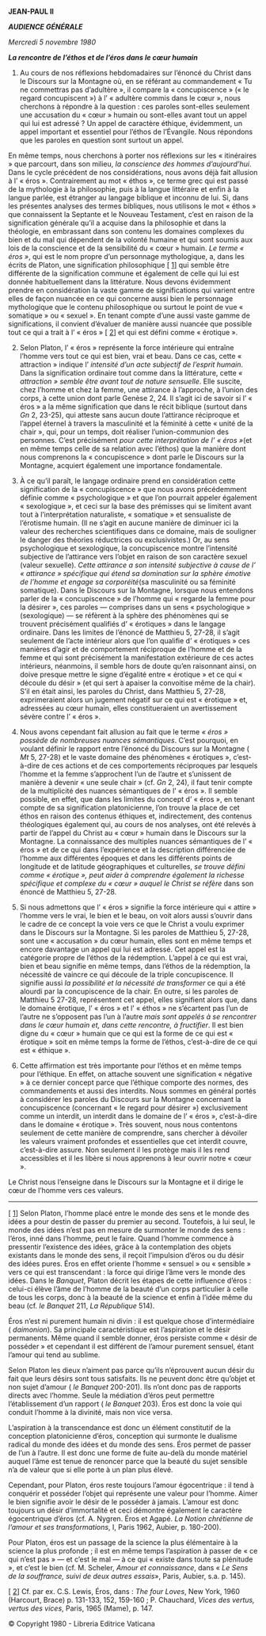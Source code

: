**JEAN-PAUL II**

***AUDIENCE GÉNÉRALE***

*Mercredi 5 novembre 1980*

***La rencontre de l’éthos et de l’éros dans le cœur humain***

1. Au cours de nos réflexions hebdomadaires sur l’énoncé du Christ dans le Discours sur la Montagne où, en se référant au commandement « Tu ne commettras pas d’adultère », il compare la « concupiscence » (« le regard concupiscent ») à l’ « adultère commis dans le cœur », nous cherchons à répondre à la question : ces paroles sont-elles seulement une accusation du « cœur » humain ou sont-elles avant tout un appel qui lui est adressé ? Un appel de caractère éthique, évidemment, un appel important et essentiel pour l’éthos de l’Évangile. Nous répondons que les paroles en question sont surtout un appel.

En même temps, nous cherchons à porter nos réflexions sur les « itinéraires » que parcourt, dans son milieu, *la conscience des hommes d’aujourd’hui*. Dans le cycle précédent de nos considérations, nous avons déjà fait allusion à l’ « éros ». Contrairement au mot « éthos », ce terme grec qui est passé de la mythologie à la philosophie, puis à la langue littéraire et enfin à la langue parlée, est étranger au langage biblique et inconnu de lui. Si, dans les présentes analyses des termes bibliques, nous utilisons le mot « éthos » que connaissent la Septante et le Nouveau Testament, c’est en raison de la signification générale qu’il a acquise dans la philosophie et dans la théologie, en embrassant dans son contenu les domaines complexes du bien et du mal qui dépendent de la volonté humaine et qui sont soumis aux lois de la conscience et de la sensibilité du « cœur » humain. *Le terme « éros »*, qui est le nom propre d’un personnage mythologique, a, dans les écrits de Platon, une signification philosophique [ [1](#_ftn1 "")] qui semble être différente de la signification commune et également de celle qui lui est donnée habituellement dans la littérature. Nous devons évidemment prendre en considération la vaste gamme de significations qui varient entre elles de façon nuancée en ce qui concerne aussi bien le personnage mythologique que le contenu philosophique ou surtout le point de vue « somatique » ou « sexuel ». En tenant compte d’une aussi vaste gamme de significations, il convient d’évaluer de manière aussi nuancée que possible tout ce qui a trait à l’ « éros » [ [2](#_ftn2 "")] et qui est défini comme « érotique ».

2. Selon Platon, l’ « éros » représente la force intérieure qui entraîne l’homme vers tout ce qui est bien, vrai et beau. Dans ce cas, cette « attraction » indique l’ *intensité d’un acte subjectif de l’esprit humain*. Dans la signification ordinaire tout comme dans la littérature, cette *« attraction » semble être avant tout de nature sensuelle*. Elle suscite, chez l’homme et chez la femme, une attirance à l’approche, à l’union des corps, à cette union dont parle Genèse 2, 24. Il s’agit ici de savoir si l’ « éros » a la même signification que dans le récit biblique (surtout dans *Gn* 2, 23-25), qui atteste sans aucun doute l’attirance réciproque et l’appel éternel à travers la masculinité et la féminité à cette « unité de la chair », qui, pour un temps, doit réaliser l’union-communion des personnes. C’est précisément *pour cette interprétation de l’ « éros »*(et en même temps celle de sa relation avec l’éthos) que la manière dont nous comprenons la « concupiscence » dont parle le Discours sur la Montagne, acquiert également une importance fondamentale.

3. À ce qu’il paraît, le langage ordinaire prend en considération cette signification de la « concupiscence » que nous avons précédemment définie comme « psychologique » et que l’on pourrait appeler également « sexologique », et ceci sur la base des prémisses qui se limitent avant tout à l’interprétation naturaliste, « somatique » et sensualiste de l’érotisme humain. (Il ne s’agit en aucune manière de diminuer ici la valeur des recherches scientifiques dans ce domaine, mais de souligner le danger des théories réductrices ou exclusivistes.) Or, au sens psychologique et sexologique, la concupiscence montre l’intensité subjective de l’attirance vers l’objet en raison de son caractère sexuel (valeur sexuelle). *Cette attirance a son intensité subjective à cause de l’ « attirance » spécifique qui étend sa domination sur la sphère émotive de l’homme et engage sa corporéité*(sa masculinité ou sa féminité somatique). Dans le Discours sur la Montagne, lorsque nous entendons parler de la « concupiscence » de l’homme qui « regarde la femme pour la désirer », ces paroles — comprises dans un sens « psychologique » (sexologique) — se réfèrent à la sphère des phénomènes qui se trouvent précisément qualifiés d’ « érotiques » dans le langage ordinaire. Dans les limites de l’énoncé de Matthieu 5, 27-28, il s’agit seulement de l’acte intérieur alors que l’on qualifie d’ « érotiques » ces manières d’agir et de comportement réciproque de l’homme et de la femme et qui sont précisément la manifestation extérieure de ces actes intérieurs, néanmoins, il semble hors de doute qu’en raisonnant ainsi, on doive presque mettre le signe d’égalité entre « érotique » et ce qui « découle du désir » (et qui sert à apaiser la convoitise même de la chair). S’il en était ainsi, les paroles du Christ, dans Matthieu 5, 27-28, exprimeraient alors un jugement négatif sur ce qui est « érotique » et, adressées au cœur humain, elles constitueraient un avertissement sévère contre l’ « éros ».

4. Nous avons cependant fait allusion au fait que le terme *« éros » possède de nombreuses nuances sémantiques*. C’est pourquoi, en voulant définir le rapport entre l’énoncé du Discours sur la Montagne ( *Mt* 5, 27-28) et le vaste domaine des phénomènes « érotiques », c’est-à-dire de ces actions et de ces comportements réciproques par lesquels l’homme et la femme s’approchent l’un de l’autre et s’unissent de manière à devenir « une seule chair » (cf. *Gn* 2, 24), il faut tenir compte de la multiplicité des nuances sémantiques de l’ « éros ». Il semble possible, en effet, que dans les limites du concept d’ « éros », en tenant compte de sa signification platonicienne, l’on trouve la place de cet éthos en raison des contenus éthiques et, indirectement, des contenus théologiques également qui, au cours de nos analyses, ont été relevés à partir de l’appel du Christ au « cœur » humain dans le Discours sur la Montagne. La connaissance des multiples nuances sémantiques de l’ « éros » et de ce qui dans l’expérience et la description différenciée de l’homme aux différentes époques et dans les différents points de longitude et de latitude géographiques et culturelles, *se trouve défini comme « érotique », peut aider à comprendre également la richesse spécifique et complexe du « cœur » auquel le Christ se réfère* dans son énoncé de Matthieu 5, 27-28.

5. Si nous admettons que l’ « éros » signifie la force intérieure qui « attire » l’homme vers le vrai, le bien et le beau, on voit alors aussi s’ouvrir dans le cadre de ce concept la voie vers ce que le Christ a voulu exprimer dans le Discours sur la Montagne. Si les paroles de Matthieu 5, 27-28, sont une « accusation » du cœur humain, elles sont en même temps et encore davantage un appel qui lui est adressé. Cet appel est la catégorie propre de l’éthos de la rédemption. L’appel à ce qui est vrai, bien et beau signifie en même temps, dans l’éthos de la rédemption, la nécessité de vaincre ce qui découle de la triple concupiscence. Il signifie aussi *la possibilité et la nécessité de transformer* ce qui a été alourdi par la concupiscence de la chair. En outre, si les paroles de Matthieu 5 27-28, représentent cet appel, elles signifient alors que, dans le domaine érotique, l’ « éros » et l’ « éthos » ne s’écartent pas l’un de l’autre ne s’opposent pas l’un à l’autre *mais sont appelés à se rencontrer dans le cœur humain et, dans cette rencontre, à fructifier*. Il est bien digne du « cœur » humain que ce qui est la forme de ce qui est « érotique » soit en même temps la forme de l’éthos, c’est-à-dire de ce qui est « éthique ».

6. Cette affirmation est très importante pour l’éthos et en même temps pour l’éthique. En effet, on attache souvent une signification « négative » à ce dernier concept parce que l’éthique comporte des normes, des commandements et aussi des interdits. Nous sommes en général portés à considérer les paroles du Discours sur la Montagne concernant la concupiscence (concernant « le regard pour désirer ») exclusivement comme un interdit, un interdit dans le domaine de l’ « éros », c’est-à-dire dans le domaine « érotique ». Très souvent, nous nous contentons seulement de cette manière de comprendre, sans chercher à dévoiler les valeurs vraiment profondes et essentielles que cet interdit couvre, c’est-à-dire assure. Non seulement il les protège mais il les rend accessibles et il les libère si nous apprenons à leur ouvrir notre « cœur ».

Le Christ nous l’enseigne dans le Discours sur la Montagne et il dirige le cœur de l’homme vers ces valeurs.

* * *

[ [1](#_ftnref1 "")] Selon Platon, l’homme placé entre le monde des sens et le monde des idées a pour destin de passer du premier au second. Toutefois, à lui seul, le monde des idées n’est pas en mesure de surmonter le monde des sens : l’éros, inné dans l’homme, peut le faire. Quand l’homme commence à pressentir l’existence des idées, grâce à la contemplation des objets existants dans le monde des sens, il reçoit l’impulsion d’éros ou du désir des idées pures. Éros en effet oriente l’homme « sensuel » ou « sensible » vers ce qui est transcendant : la force qui dirige l’âme vers le monde des idées. Dans le *Banquet*, Platon décrit les étapes de cette influence d’éros : celui-ci élève l’âme de l’homme de la beauté d’un corps particulier à celle de tous les corps, donc à la beauté de la science et enfin à l’idée même du beau (cf. *le Banquet* 211, *La République* 514).

Éros n’est ni purement humain ni divin : il est quelque chose d’intermédiaire ( *daimonion*). Sa principale caractéristique est l’aspiration et le désir permanents. Même quand il semble donner, éros persiste comme « désir de posséder » et cependant il est différent de l’amour purement sensuel, étant l’amour qui tend au sublime.

Selon Platon les dieux n’aiment pas parce qu’ils n’éprouvent aucun désir du fait que leurs désirs sont tous satisfaits. Ils ne peuvent donc être qu’objet et non sujet d’amour ( *le Banquet* 200-201). Ils n’ont donc pas de rapports directs avec l’homme. Seule la médiation d’éros peut permettre l’établissement d’un rapport ( *le Banquet* 203). Éros est donc la voie qui conduit l’homme à la divinité, mais non vice versa.

L’aspiration à la transcendance est donc un élément constitutif de la conception platonicienne d’éros, conception qui surmonte le dualisme radical du monde des idées et du monde des sens. Éros permet de passer de l’un à l’autre. Il est donc une forme de fuite au-delà du monde matériel auquel l’âme est tenue de renoncer parce que la beauté du sujet sensible n’a de valeur que si elle porte à un plan plus élevé.

Cependant, pour Platon, éros reste toujours l’amour égocentrique : il tend à conquérir et posséder l’objet qui représente une valeur pour l’homme. Aimer le bien signifie avoir le désir de le posséder à jamais. L’amour est donc toujours un désir d’immortalité et ceci démontre également le caractère égocentrique d’éros (cf. A. Nygren. Éros et Agapé. *La Notion chrétienne de l’amour et ses transformations*, I, Paris 1962, Aubier, p. 180-200).

Pour Platon, éros est un passage de la science la plus élémentaire à la science la plus profonde ; il est en même temps l’aspiration à passer de « ce qui n’est pas » — et c’est le mal — à ce qui « existe dans toute sa plénitude », et c’est le bien (cf. M. Scheler, *Amour et connaissance*, dans « *Le Sens de la souffrance, suivi de deux autres essais*», Paris, Aubier, s.a. p. 145).

[ [2](#_ftnref2 "")] Cf. par ex. C.S. Lewis, Éros, dans : *The four Loves*, New York, 1960 (Harcourt, Brace) p. 131-133, 152, 159-160 ; P. Chauchard, *Vices des vertus, vertus des vices*, Paris, 1965 (Mame), p. 147.

© Copyright 1980 - Libreria Editrice Vaticana